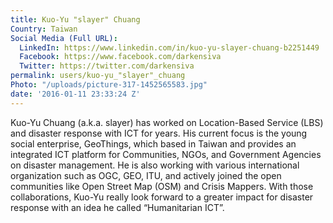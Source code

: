 ```yaml
---
title: Kuo-Yu "slayer" Chuang
Country: Taiwan
Social Media (Full URL):
  LinkedIn: https://www.linkedin.com/in/kuo-yu-slayer-chuang-b2251449
  Facebook: https://www.facebook.com/darkensiva
  Twitter: https://twitter.com/darkensiva
permalink: users/kuo-yu_"slayer"_chuang
Photo: "/uploads/picture-317-1452565583.jpg"
date: '2016-01-11 23:33:24 Z'
---
```

<p>Kuo-Yu Chuang (a.k.a. slayer) has worked on Location-Based Service (LBS) and disaster response with ICT for years. His current focus is the young social enterprise, GeoThings, which based in Taiwan and provides an integrated ICT platform for Communities, NGOs, and Government Agencies on disaster management. He is also working with various international organization such as OGC, GEO, ITU, and actively joined the open communities like Open Street Map (OSM) and Crisis Mappers. With those collaborations, Kuo-Yu really look forward to a greater impact for disaster response with an idea he called “Humanitarian ICT”.</p>
